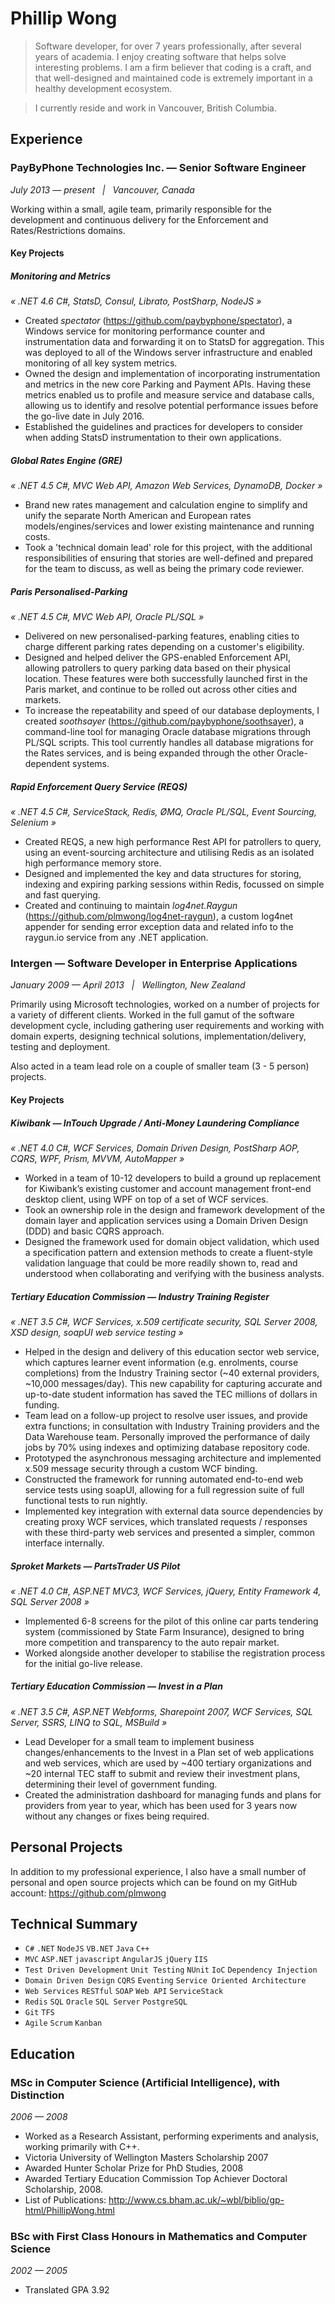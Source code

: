 # Phillip Wong

> Software developer, for over 7 years professionally, after several years of academia. I enjoy creating software that helps solve interesting problems. I am a firm believer that coding is a craft, and that well-designed and maintained code is extremely important in a healthy development ecosystem.

> I currently reside and work in Vancouver, British Columbia.

## Experience

### PayByPhone Technologies Inc. — Senior Software Engineer
_July 2013 — present &nbsp; | &nbsp; Vancouver, Canada_

Working within a small, agile team, primarily responsible for the development and continuous delivery for the Enforcement and Rates/Restrictions domains.

#### Key Projects

##### Monitoring and Metrics
_« .NET 4.6 C#, StatsD, Consul, Librato, PostSharp, NodeJS »_

* Created _spectator_ (https://github.com/paybyphone/spectator), a Windows service for monitoring performance counter and instrumentation data and forwarding it on to StatsD for aggregation. This was deployed to all of the Windows server infrastructure and enabled monitoring of all key system metrics.
* Owned the design and implementation of incorporating instrumentation and metrics in the new core Parking and Payment APIs. Having these metrics enabled us to profile and measure service and database calls, allowing us to identify and resolve potential performance issues before the go-live date in July 2016.
* Established the guidelines and practices for developers to consider when adding StatsD instrumentation to their own applications.

##### Global Rates Engine (GRE)
_« .NET 4.5 C#, MVC Web API, Amazon Web Services, DynamoDB, Docker »_

* Brand new rates management and calculation engine to simplify and unify the separate North American and European rates models/engines/services and lower existing maintenance and running costs.
* Took a 'technical domain lead' role for this project, with the additional responsibilities of ensuring that stories are well-defined and prepared for the team to discuss, as well as being the primary code reviewer.

##### Paris Personalised-Parking
_« .NET 4.5 C#, MVC Web API, Oracle PL/SQL »_

* Delivered on new personalised-parking features, enabling cities to charge different parking rates depending on a customer's eligibility.
* Designed and helped deliver the GPS-enabled Enforcement API, allowing patrollers to query parking data based on their physical location. These features were both successfully launched first in the Paris market, and continue to be rolled out across other cities and markets.
* To increase the repeatability and speed of our database deployments, I created _soothsayer_ (https://github.com/paybyphone/soothsayer), a command-line tool for managing Oracle database migrations through PL/SQL scripts. This tool currently handles all database migrations for the Rates services, and is being expanded through the other Oracle-dependent systems.

##### Rapid Enforcement Query Service (REQS)
_« .NET 4.5 C#, ServiceStack, Redis, ØMQ, Oracle PL/SQL, Event Sourcing, Selenium »_

* Created REQS, a new high performance Rest API for patrollers to query, using an event-sourcing architecture and utilising Redis as an isolated high performance memory store.
* Designed and implemented the key and data structures for storing, indexing and expiring parking sessions within Redis, focussed on simple and fast querying.
* Created and continuing to maintain _log4net.Raygun_ (https://github.com/plmwong/log4net-raygun), a custom log4net appender for sending error exception data and related info to the raygun.io service from any .NET application.

### Intergen — Software Developer in Enterprise Applications
_January 2009 — April 2013 &nbsp; | &nbsp; Wellington, New Zealand_

Primarily using Microsoft technologies, worked on a number of projects for a variety of different clients. Worked in the full gamut of the software development cycle, including gathering user requirements and working with domain experts, designing technical solutions, implementation/delivery, testing and deployment.

Also acted in a team lead role on a couple of smaller team (3 - 5 person) projects.

#### Key Projects

##### Kiwibank — InTouch Upgrade / Anti-Money Laundering Compliance
_« .NET 4.0 C#, WCF Services, Domain Driven Design, PostSharp AOP, CQRS, WPF, Prism, MVVM, AutoMapper »_

* Worked in a team of 10-12 developers to build a ground up replacement for Kiwibank’s existing customer and account management front-end desktop client, using WPF on top of a set of WCF services.
* Took an ownership role in the design and framework development of the domain layer and application services using a Domain Driven Design (DDD) and basic CQRS approach.
* Designed the framework used for domain object validation, which used a specification pattern and extension methods to create a fluent-style validation language that could be more readily shown to, read and understood when collaborating and verifying with the business analysts.

##### Tertiary Education Commission — Industry Training Register
_« .NET 3.5 C#, WCF Services, x.509 certificate security, SQL Server 2008, XSD design, soapUI web service testing »_

* Helped in the design and delivery of this education sector web service, which captures learner event information (e.g. enrolments, course completions) from the Industry Training sector (~40 external providers, ~10,000 messages/day). This new capability for capturing accurate and up-to-date student information has saved the TEC millions of dollars in funding.
* Team lead on a follow-up project to resolve user issues, and provide extra functions; in consultation with Industry Training providers and the Data Warehouse team. Personally improved the performance of daily jobs by 70% using indexes and optimizing database repository code.
* Prototyped the asynchronous messaging architecture and implemented x.509 message security through a custom WCF binding.
* Constructed the framework for running automated end-to-end web service tests using soapUI, allowing for a full regression suite of full functional tests to run nightly.
* Implemented key integration with external data source dependencies by creating proxy WCF services, which translated requests / responses with these third-party web services and presented a simpler, common interface internally.

##### Sproket Markets — PartsTrader US Pilot
_« .NET 4.0 C#, ASP.NET MVC3, WCF Services, jQuery, Entity Framework 4, SQL Server 2008 »_

* Implemented 6-8 screens for the pilot of this online car parts tendering system (commissioned by State Farm Insurance), designed to bring more competition and transparency to the auto repair market.
* Worked alongside another developer to stabilise the registration process for the initial go-live release.

##### Tertiary Education Commission — Invest in a Plan
_« .NET 3.5 C#, ASP.NET Webforms, Sharepoint 2007, WCF Services, SQL Server, SSRS, LINQ to SQL, MSBuild »_

* Lead Developer for a small team to implement business changes/enhancements to the Invest in a Plan set of web applications and web services, which are used by ~400 tertiary organizations and ~20 internal TEC staff to submit and review their investment plans, determining their level of government funding.
* Created the administration dashboard for managing funds and plans for providers from year to year, which has been used for 3 years now without any changes or fixes being required.

## Personal Projects
In addition to my professional experience, I also have a small number of personal and open source projects which can be found on my GitHub account: https://github.com/plmwong

## Technical Summary

* `C#` `.NET` `NodeJS` `VB.NET` `Java` `C++`
* `MVC` `ASP.NET` `javascript` `AngularJS` `jQuery` `IIS`
* `Test Driven Development` `Unit Testing` `NUnit` `IoC` `Dependency Injection`
* `Domain Driven Design` `CQRS` `Eventing` `Service Oriented Architecture`
* `Web Services` `RESTful` `SOAP` `Web API` `ServiceStack`
* `Redis` `SQL` `Oracle` `SQL Server` `PostgreSQL`
* `Git` `TFS`
* `Agile` `Scrum` `Kanban`

## Education

### MSc in Computer Science (Artificial Intelligence), with Distinction
_2006 — 2008_

* Worked as a Research Assistant, performing experiments and analysis, working primarily with C++.
* Victoria University of Wellington Masters Scholarship 2007
* Awarded Hunter Scholar Prize for PhD Studies, 2008
* Awarded Tertiary Education Commission Top Achiever Doctoral Scholarship, 2008.
* List of Publications:
http://www.cs.bham.ac.uk/~wbl/biblio/gp-html/PhillipWong.html

### BSc with First Class Honours in Mathematics and Computer Science
_2002 — 2005_

* Translated GPA 3.92
